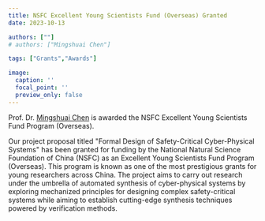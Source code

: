 ```yaml
---
title: NSFC Excellent Young Scientists Fund (Overseas) Granted
date: 2023-10-13

authors: [""]
# authors: ["Mingshuai Chen"]

tags: ["Grants","Awards"]

image:
  caption: ''
  focal_point: ''
  preview_only: false
---
```


Prof. Dr. [Mingshuai Chen](/author/mingshuai-chen/) is awarded the NSFC Excellent Young Scientists Fund Program (Overseas).

<!--more-->

Our project proposal titled "Formal Design of Safety-Critical Cyber-Physical Systems" has been granted for funding by the National Natural Science Foundation of China (NSFC) as an Excellent Young Scientists Fund Program (Overseas). This program is known as one of the most prestigious grants for young researchers across China. The project aims to carry out research under the umbrella of automated synthesis of cyber-physical systems by exploring mechanized principles for designing complex safety-critical systems while aiming to establish cutting-edge synthesis techniques powered by verification methods.
